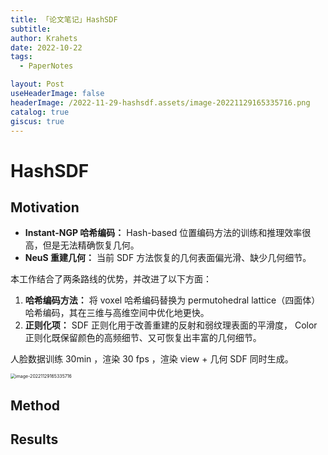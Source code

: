 ```yaml
---
title: 「论文笔记」HashSDF
subtitle: 
author: Krahets
date: 2022-10-22
tags: 
  - PaperNotes

layout: Post
useHeaderImage: false
headerImage: /2022-11-29-hashsdf.assets/image-20221129165335716.png
catalog: true
giscus: true
---
```


# HashSDF

## Motivation

- **Instant-NGP 哈希编码：** Hash-based 位置编码方法的训练和推理效率很高，但是无法精确恢复几何。
- **NeuS 重建几何：** 当前 SDF 方法恢复的几何表面偏光滑、缺少几何细节。

本工作结合了两条路线的优势，并改进了以下方面：

1. **哈希编码方法：** 将 voxel 哈希编码替换为 permutohedral lattice（四面体）哈希编码，其在三维与高维空间中优化地更快。
2. **正则化项：** SDF 正则化用于改善重建的反射和弱纹理表面的平滑度， Color 正则化既保留颜色的高频细节、又可恢复出丰富的几何细节。

人脸数据训练 30min ，渲染 30 fps ，渲染 view + 几何 SDF 同时生成。

<img src="/2022-11-29-hashsdf.assets/image-20221129165335716.png" alt="image-20221129165335716" style="zoom:50%;" />

## Method



## Results
